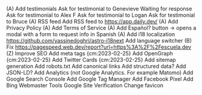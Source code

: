 (A) Add testimonials
    Ask for testimonial to Genevieve
        Waiting for response
    Ask for testimonial to Alex F
    Ask for testimonial to Logan
    Ask for testimonial to Bruce
(A) RSS feed
    Add RSS feed to <https://app.daily.dev/>
(A) Add Privacy Policy
(A) Add Terms of Service
(A) Add Español? button -> opens a modal with a form to request info in Spanish
(A) Add i18 localization <https://github.com/yassinedoghri/astro-i18next>
    Add language switcher
(B) Fix <https://pagespeed.web.dev/report?url=https%3A%2F%2Fescuela.dev>
(Z) Improve SEO
    Add meta tags {cm:2023-02-25}
    Add OpenGraph {cm:2023-02-25}
    Add Twitter Cards {cm:2023-02-25}
    Add sitemap generation
    Add robots.txt
    Add canonical links
    Add structured data?
    Add JSON-LD?
    Add Analytics (not Google Analytics. For example Matomo)
    Add Google Search Console
    Add Google Tag Manager
    Add Facebook Pixel
    Add Bing Webmaster Tools
    Google Site Verification
Change favicon

